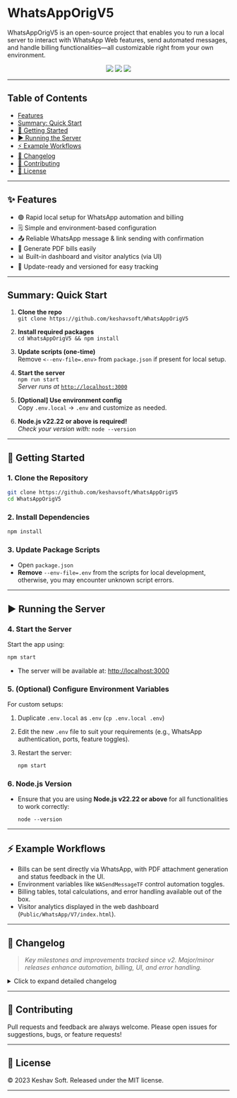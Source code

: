 # WhatsAppOrigV5

WhatsAppOrigV5 is an open-source project that enables you to run a local server to interact with WhatsApp Web features, send automated messages, and handle billing functionalities—all customizable right from your own environment.

<p align="center">
  <img src="https://img.shields.io/badge/node-%3E%3D22.22-brightgreen?style=flat-square" />
  <img src="https://img.shields.io/badge/npm-%3E%3D9.0.0-blue?style=flat-square" />
  <img src="https://img.shields.io/badge/license-MIT-purple?style=flat-square" />
</p>

---

## Table of Contents

- [Features](#features)
- [Summary: Quick Start](#summary-quick-start)
- [🚀 Getting Started](#-getting-started)
- [▶ Running the Server](#-running-the-server)
- [⚡ Example Workflows](#️-example-workflows)
- [🔖 Changelog](#-changelog)
- [🤝 Contributing](#-contributing)
- [📒 License](#-license)

---

## ✨ Features

- 🟢 Rapid local setup for WhatsApp automation and billing
- 🗒️ Simple and environment-based configuration
- 📤 Reliable WhatsApp message & link sending with confirmation
- 📑 Generate PDF bills easily
- 📊 Built-in dashboard and visitor analytics (via UI)
- 🔀 Update-ready and versioned for easy tracking

---

## Summary: Quick Start

1. **Clone the repo**  
   `git clone https://github.com/keshavsoft/WhatsAppOrigV5`

2. **Install required packages**  
   `cd WhatsAppOrigV5 && npm install`  

3. **Update scripts (one-time)**  
   Remove `<--env-file=.env>` from `package.json` if present for local setup.

4. **Start the server**  
   `npm run start`  
   _Server runs at_ [`http://localhost:3000`](http://localhost:3000)

5. **[Optional] Use environment config**  
   Copy `.env.local` → `.env` and customize as needed.

6. **Node.js v22.22 or above is required!**  
   _Check your version with:_ `node --version`

---

## 🚀 Getting Started

### 1. Clone the Repository

```bash
git clone https://github.com/keshavsoft/WhatsAppOrigV5
cd WhatsAppOrigV5
```

### 2. Install Dependencies

```bash
npm install
```

### 3. Update Package Scripts

- Open `package.json`
- **Remove** `--env-file=.env` from the scripts for local development, otherwise, you may encounter unknown script errors.

---

## ▶ Running the Server

### 4. Start the Server

Start the app using:

```bash
npm start
```

- The server will be available at: [http://localhost:3000](http://localhost:3000)

### 5. (Optional) Configure Environment Variables

For custom setups:

1. Duplicate `.env.local` as `.env` (`cp .env.local .env`)
2. Edit the new `.env` file to suit your requirements (e.g., WhatsApp authentication, ports, feature toggles).
3. Restart the server:

   ```bash
   npm start
   ```

### 6. Node.js Version

- Ensure that you are using **Node.js v22.22 or above** for all functionalities to work correctly:

  ```
  node --version
  ```

---

## ⚡ Example Workflows

- Bills can be sent directly via WhatsApp, with PDF attachment generation and status feedback in the UI.
- Environment variables like `WASendMessageTF` control automation toggles.
- Billing tables, total calculations, and error handling available out of the box.
- Visitor analytics displayed in the web dashboard (`Public/WhatsApp/V7/index.html`).

---

## 🔖 Changelog

> _Key milestones and improvements tracked since v2. Major/minor releases enhance automation, billing, UI, and error handling._

<details>
  <summary>Click to expand detailed changelog</summary>

- **1.1.1** – v2 started...
- **1.1.2** – Simple billing working good
- **1.1.3** – Projects WaV3 started
- **1.1.4** – WaV3 bill sent successfully
- **1.1.5** – WA bill sent with confirmation in data
- **1.1.6** – WA tables added
- **1.1.7** – V7: only non-secure for array
- **1.1.8** – WA automatic messages (from .env: `WASendMessageTF`)
- **1.1.9** – Bill: perfect PDF creation
- **1.1.10** – WA send link in UI as well
- **1.1.11** – WA send perfect with port
- **1.1.12** – WA send: sandbox added
- **1.1.13** – Bill: total added to header; V10 added
- **1.1.14** – Bill: pending WA sent status display
- **1.1.15** – API V11 added; WA send perfect from UI
- **1.1.16** – Bill V8 started, save repeat stopped; error handling in progress
- **1.1.17** – Bill V8 fix: index error corrected
- **1.1.18** – Bill V9: advanced error handling in index.html
- **1.1.19** – Bill V9: item/rate error resolution
- **1.1.20** – New V12 features added (in development as of yesterday)

</details>

---

## 🤝 Contributing

Pull requests and feedback are always welcome. Please open issues for suggestions, bugs, or feature requests!

---

## 📒 License

© 2023 Keshav Soft. Released under the MIT license.

---
